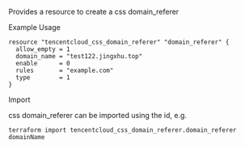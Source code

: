 Provides a resource to create a css domain_referer

Example Usage

```hcl
resource "tencentcloud_css_domain_referer" "domain_referer" {
  allow_empty = 1
  domain_name = "test122.jingxhu.top"
  enable      = 0
  rules       = "example.com"
  type        = 1
}
```

Import

css domain_referer can be imported using the id, e.g.

```
terraform import tencentcloud_css_domain_referer.domain_referer domainName
```